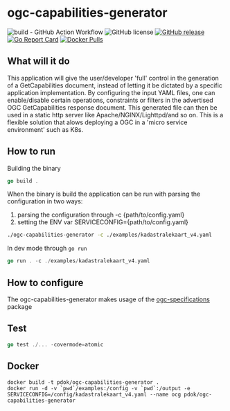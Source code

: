 # ogc-capabilities-generator

![build - GitHub Action Workflow](https://github.com/PDOK/ogc-capabilities-generator/actions/workflows/go.yml/badge.svg)
![GitHub license](https://img.shields.io/github/license/PDOK/ogc-capabilities-generator)
[![GitHub release](https://img.shields.io/github/release/PDOK/ogc-capabilities-generator.svg)](https://github.com/PDOK/ogc-capabilities-generator/releases)
[![Go Report Card](https://goreportcard.com/badge/PDOK/ogc-capabilities-generator)](https://goreportcard.com/report/PDOK/ogc-capabilities-generator)
[![Docker Pulls](https://img.shields.io/docker/pulls/pdok/ogc-capabilities-gen.svg)](https://hub.docker.com/r/pdok/ogc-capabilities-gen)


## What will it do

This application will give the user/developer 'full' control in the generation of a GetCapabilities document, instead of letting it be dictated by a specific application implementation. By configuring the input YAML files, one can enable/disable certain operations, constraints or filters in the advertised OGC GetCapabilities response document. This generated file can then be used in a static http server like Apache/NGINX/Lighttpd/and so on. This is a flexible solution that alows deploying a OGC in a 'micro service environment' such as K8s.

## How to run

Building the binary

```go
go build .
```

When the binary is build the application can be run with parsing the configuration in two ways:

1. parsing the configuration through -c {path/to/config.yaml}
2. setting the ENV var SERVICECONFIG={path/to/config.yaml}

```bash
./ogc-capabilities-generator -c ./examples/kadastralekaart_v4.yaml
```

In dev mode through ```go run```

```go
go run . -c ./examples/kadastralekaart_v4.yaml
```

## How to configure

The ogc-capabilities-generator makes usage of the [ogc-specifications](https://github.com/PDOK/ogc-specifications) package

## Test

```go
go test ./... -covermode=atomic
```

## Docker

```docker
docker build -t pdok/ogc-capabilities-generator .
docker run -d -v `pwd`/examples:/config -v `pwd`:/output -e SERVICECONFIG=/config/kadastralekaart_v4.yaml --name ocg pdok/ogc-capabilities-generator
```
